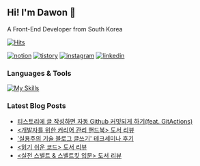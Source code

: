 ## Hi! I'm Dawon 👋

A Front-End Developer from South Korea

[![Hits](https://hits.seeyoufarm.com/api/count/incr/badge.svg?url=https%3A%2F%2Fgithub.com%2FDawon00&count_bg=%23B1C978&title_bg=%23000000&icon=&icon_color=%23E7E7E7&title=%F0%9F%91%80++Today%27s+Visits+%2F+Total+Visits&edge_flat=false)](https://hits.seeyoufarm.com)

[![notion](https://img.shields.io/badge/notion-000000?style=for-the-badge&logo=notion&logoColor=white)](https://seodawon.notion.site/Web-Developer-567c47ab15e5490994e50b527510bb69) [![tistory](https://img.shields.io/badge/tistory-ff5544?style=for-the-badge&logo=tistory&logoColor=white)](https://dawonny.tistory.com/) [![instagram](https://img.shields.io/badge/instagram-E4405F?style=for-the-badge&logo=instagram&logoColor=white)](https://www.instagram.com/wonny_dev/) [![linkedin](https://img.shields.io/badge/linkedin-0A66C2?style=for-the-badge&logo=linkedin&logoColor=white)](https://www.linkedin.com/in/%EB%8B%A4%EC%9B%90-%EC%84%9C-77846b295/)

### Languages & Tools

[![My Skills](https://skillicons.dev/icons?i=git,js,html,css,react,tailwind,vscode,notion)](https://skillicons.dev)






### Latest Blog Posts

- [티스토리에 글 작성하면 자동 Github 커밋되게 하기(feat. GitActions)](https://dawonny.tistory.com/468)
- [&lt;개발자를 위한 커리어 관리 핸드북&gt; 도서 리뷰](https://dawonny.tistory.com/467)
- ['실용주의 기술 블로그 글쓰기' 테크세미나 후기](https://dawonny.tistory.com/466)
- [&lt;읽기 쉬운 코드&gt; 도서 리뷰](https://dawonny.tistory.com/465)
- [&lt;실전 스벨트 &amp; 스벨트킷 입문&gt; 도서 리뷰](https://dawonny.tistory.com/464)

